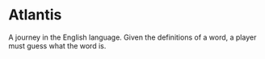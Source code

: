 # Atlantis
A journey in the English language. Given the definitions of a word, a player must guess what the word is.
